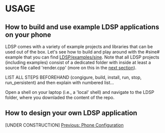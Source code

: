 # USAGE
## How to build and use example LDSP applications on your phone

LDSP comes with a variety of example projects and libraries that can be used out of the box. Let's see how to build and play around with the #sine# example that you can find  [LDSP/examples/sine](../examples/sine). Note that all LDSP projects (including examples) consist of a dedicated folder with inside at least a source file called 'render.cpp' (more on this in the [next section](#how-to-design-your-own-ldsp-application)).


LIST ALL STEPS BEFOREHAND (congigure, build, install, run, stop, run_persistent) and then explain with numbered list... 

Open a shell on your laptop (i.e., a 'local' shell) and navigate to the LDSP folder, where you downladed the content of the repo.

## How to design your own LDSP application
[UNDER CONSTRUCTION]
[Previous: Phone Configuration](phone_config.md)